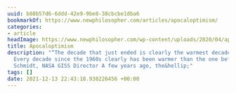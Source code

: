 ```yaml
---
uuid: b88b57d6-6ddd-42e9-9be8-38cbcbe1dba6
bookmarkOf: https://www.newphilosopher.com/articles/apocaloptimism/
categories:
- article
headImage: https://www.newphilosopher.com/wp-content/uploads/2020/04/apocoloptimism-full-400x530.png
title: Apocaloptimism
description: "“The decade that just ended is clearly the warmest decade on record.
  Every decade since the 1960s clearly has been warmer than the one before.” Gavin
  Schmidt, NASA GISS Director A few years ago, the&hellip;"
tags: []
date: 2021-12-13 22:43:18.938226456 +00:00
---
```

